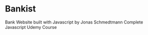 # Bankist

Bank Website built with Javascript by Jonas Schmedtmann Complete Javascript Udemy Course 

<img src="" style="width= 400px"/>

